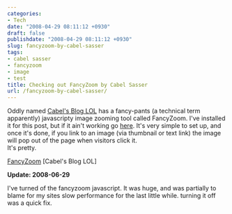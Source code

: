 ```yaml
---
categories:
- Tech
date: "2008-04-29 08:11:12 +0930"
draft: false
publishdate: "2008-04-29 08:11:12 +0930"
slug: fancyzoom-by-cabel-sasser
tags:
- cabel sasser
- fancyzoom
- image
- test
title: Checking out FancyZoom by Cabel Sasser
url: /fancyzoom-by-cabel-sasser/
---
```

Oddly named [Cabel's Blog LOL](http://www.cabel.name/) has a fancy-pants
(a technical term apparently) javascripty image zooming tool called
FancyZoom. I've installed it for this post, but if it ain't working go
[here](http://www.cabel.name/2008/02/fancyzoom-10.html). It's very
simple to set up, and once it's done, if you link to an image (via
thumbnail or text link) the image will pop out of the page when visitors
click it.\
It's pretty.

[FancyZoom](http://www.cabel.name/2008/02/fancyzoom-10.html) \[Cabel's
Blog LOL\]

**Update: 2008-06-29**

I've turned of the fancyzoom javascript. It was huge, and was partially
to blame for my sites slow performance for the last little while.
turning it off was a quick fix.